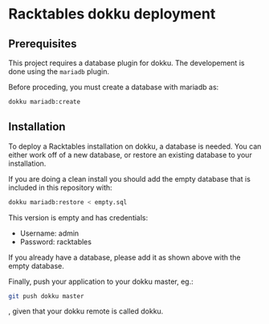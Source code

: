 # Racktables dokku deployment

## Prerequisites

This project requires a database plugin for dokku. The developement is
done using the `mariadb` plugin.

Before proceding, you must create a database with mariadb as:

```bash
dokku mariadb:create
```

## Installation

To deploy a Racktables installation on dokku, a database is needed. You
can either work off of a new database, or restore an existing database
to your installation.

If you are doing a clean install you should add the empty database that
is included in this repository with:

```bash
dokku mariadb:restore < empty.sql
```

This version is empty and has credentials:

 - Username: admin
 - Password: racktables

If you already have a database, please add it as shown above with the
empty database.

Finally, push your application to your dokku master, eg.:

```bash
git push dokku master
```

, given that your dokku remote is called dokku.
